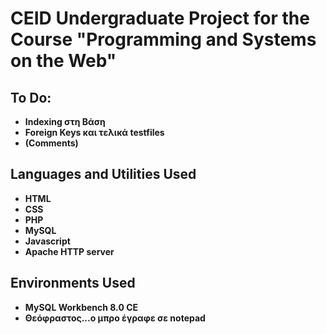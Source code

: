 # CEID Undergraduate Project for the Course "Programming and Systems on the Web"



<h2>To Do:</h2>

- <b>Indexing στη Βάση</b>
- <b>Foreign Keys και τελικά testfiles</b>
- <b>(Comments)</b>


<h2>Languages and Utilities Used</h2>

- <b>HTML</b>
- <b>CSS</b>
- <b>PHP</b>
- <b>MySQL</b>
- <b>Javascript</b>
- <b>Apache HTTP server</b>

<h2>Environments Used</h2>

- <b>MySQL Workbench 8.0 CE</b>
- <b>Θεόφραστος...ο μπρο έγραφε σε notepad</b>
